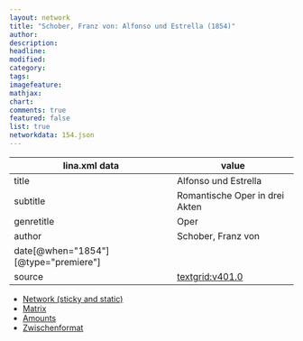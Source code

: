 ```yaml
---
layout: network
title: "Schober, Franz von: Alfonso und Estrella (1854)"
author:
description:
headline:
modified:
category:
tags:
imagefeature: 
mathjax: 
chart: 
comments: true
featured: false
list: true
networkdata: 154.json
---
```

lina.xml data  | value
------------- | -------------
title|Alfonso und Estrella
subtitle|Romantische Oper in drei Akten
genretitle|Oper
author|Schober, Franz von
date[@when="1854"][@type="premiere"]|
source|[textgrid:v401.0](https://textgridlab.org/1.0/tgcrud-public/rest/textgrid:v401.0/data)



* [Network (sticky and static)](/network154)
* [Matrix](/matrix154)
* [Amounts](/amounts154)
* [Zwischenformat](/lina154 )
